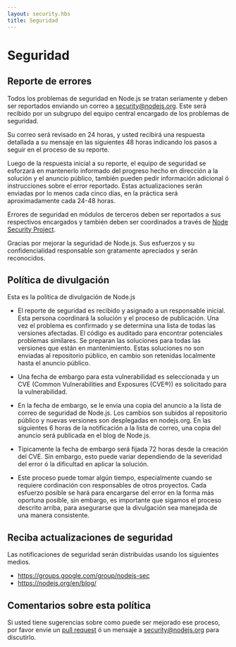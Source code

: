 ```yaml
---
layout: security.hbs
title: Seguridad
---
```


# Seguridad

## Reporte de errores

Todos los problemas de seguridad en Node.js se tratan seriamente y deben ser reportados enviando un correo a [security@nodejs.org](mailto:security@nodejs.org).
Este será recibido por un subgrupo del equipo central encargado de los problemas de seguridad.

Su correo será revisado en 24 horas, y usted recibirá una respuesta detallada a su mensaje en las siguientes 48 horas indicando los pasos a seguir en el proceso de su reporte.

Luego de la respuesta inicial a su reporte, el equipo de seguridad se esforzará en mantenerlo informado del progreso hecho en
dirección a la solución y el anuncio público, también pueden pedir información adicional ó instrucciones sobre el error reportado.
Estas actualizaciones serán enviadas por lo menos cada cinco días, en la práctica será aproximadamente cada 24-48 horas.

Errores de seguridad en módulos de terceros deben ser reportados a sus respectivos encargados y también deben ser coordinados
a través de [Node Security Project](https://nodesecurity.io).

Gracias por mejorar la seguridad de Node.js. Sus esfuerzos y su confidencialidad responsable son gratamente apreciados
y serán reconocidos.

## Política de divulgación

Esta es la política de divulgación de Node.js

* El reporte de seguridad es recibido y asignado a un responsable inicial. Esta persona coordinará la solución y el proceso
de publicación. Una vez el problema es confirmado y se determina una lista de todas las versiones afectadas. El código es auditado
para encontrar potenciales problemas similares. Se preparan las soluciones para todas las versiones que están en mantenimiento.
Estas soluciones no son enviadas al repositorio público, en cambio son retenidas localmente hasta el anuncio público.

* Una fecha de embargo para esta vulnerabilidad es seleccionada y un CVE (Common Vulnerabilities and Exposures (CVE®))
es solicitado para la vulnerabilidad.

* En la fecha de embargo, se le envía una copia del anuncio a la lista de correo de seguridad de Node.js. Los cambios son subidos al repositorio público y nuevas versiones son desplegadas en nodejs.org. En las siguientes 6 horas de la notificación a la lista de correo, una copia del anuncio será publicada en el blog de Node.js.

* Típicamente la fecha de embargo será fijada 72 horas desde la creación del CVE. Sin embargo, esto puede variar dependiendo de
la severidad del error ó la dificultad en aplicar la solución.

* Este proceso puede tomar algún tiempo, especialmente cuando se requiere cordinación con responsables de otros proyectos. Cada
esfuerzo posible se hará para encargarse del error en la forma más oportuna posible, sin embargo, es importante que sigamos el
proceso descrito arriba, para asegurarse que la divulgación sea manejada de una manera consistente.

## Reciba actualizaciones de seguridad

Las notificaciones de seguridad serán distribuidas usando los siguientes medios.

* <https://groups.google.com/group/nodejs-sec>
* <https://nodejs.org/en/blog/>

## Comentarios sobre esta política

Si usted tiene sugerencias sobre como puede ser mejorado ese proceso, por favor envíe un [pull request](https://github.com/nodejs/nodejs.org)
ó un mensaje a [security@nodejs.org](mailto:security@nodejs.org) para discutirlo.
